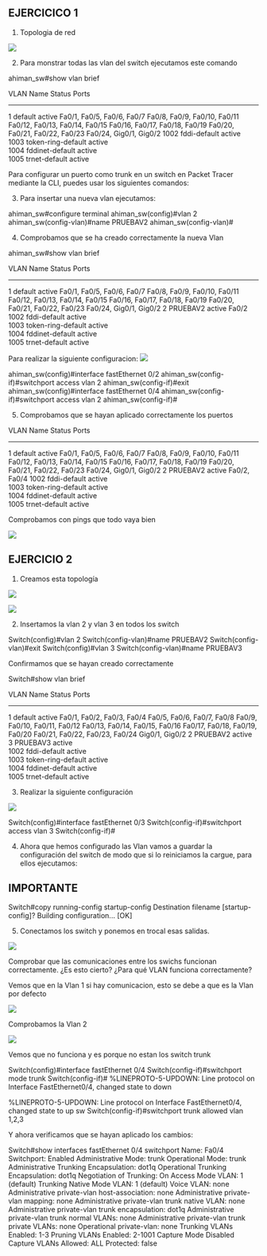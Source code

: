 ## EJERCICICO 1
1. Topologia de red

![](./img/001.png)

2. Para monstrar todas las vlan del switch ejecutamos este comando

ahiman_sw#show vlan brief

VLAN Name                             Status    Ports
---- -------------------------------- --------- -------------------------------
1    default                          active    Fa0/1, Fa0/5, Fa0/6, Fa0/7
                                                Fa0/8, Fa0/9, Fa0/10, Fa0/11
                                                Fa0/12, Fa0/13, Fa0/14, Fa0/15
                                                Fa0/16, Fa0/17, Fa0/18, Fa0/19
                                                Fa0/20, Fa0/21, Fa0/22, Fa0/23
                                                Fa0/24, Gig0/1, Gig0/2
1002 fddi-default                     active    
1003 token-ring-default               active    
1004 fddinet-default                  active    
1005 trnet-default                    active  

Para configurar un puerto como trunk en un switch en Packet Tracer mediante la CLI, puedes usar los siguientes comandos:

3. Para insertar una nueva vlan ejecutamos:

ahiman_sw#configure terminal 
ahiman_sw(config)#vlan 2
ahiman_sw(config-vlan)#name PRUEBAV2
ahiman_sw(config-vlan)#

4. Comprobamos que se ha creado correctamente la nueva Vlan

ahiman_sw#show vlan brief

VLAN Name                             Status    Ports
---- -------------------------------- --------- -------------------------------
1    default                          active    Fa0/1, Fa0/5, Fa0/6, Fa0/7
                                                Fa0/8, Fa0/9, Fa0/10, Fa0/11
                                                Fa0/12, Fa0/13, Fa0/14, Fa0/15
                                                Fa0/16, Fa0/17, Fa0/18, Fa0/19
                                                Fa0/20, Fa0/21, Fa0/22, Fa0/23
                                                Fa0/24, Gig0/1, Gig0/2
2    PRUEBAV2                         active    Fa0/2
1002 fddi-default                     active    
1003 token-ring-default               active    
1004 fddinet-default                  active    
1005 trnet-default                    active

Para realizar la siguiente configuracion:
![](./img/002.png)

ahiman_sw(config)#interface fastEthernet 0/2
ahiman_sw(config-if)#switchport access vlan 2
ahiman_sw(config-if)#exit
ahiman_sw(config)#interface fastEthernet 0/4
ahiman_sw(config-if)#switchport access vlan 2
ahiman_sw(config-if)#

5. Comprobamos que se hayan aplicado correctamente los puertos

VLAN Name                             Status    Ports
---- -------------------------------- --------- -------------------------------
1    default                          active    Fa0/1, Fa0/5, Fa0/6, Fa0/7
                                                Fa0/8, Fa0/9, Fa0/10, Fa0/11
                                                Fa0/12, Fa0/13, Fa0/14, Fa0/15
                                                Fa0/16, Fa0/17, Fa0/18, Fa0/19
                                                Fa0/20, Fa0/21, Fa0/22, Fa0/23
                                                Fa0/24, Gig0/1, Gig0/2
2    PRUEBAV2                         active    Fa0/2, Fa0/4
1002 fddi-default                     active    
1003 token-ring-default               active    
1004 fddinet-default                  active    
1005 trnet-default                    active

Comprobamos con pings que todo vaya bien

![](./img/003.png)

## EJERCICIO 2

1. Creamos esta topología

![](./img/004.png)

![](./img/005.png)

2. Insertamos la vlan 2 y vlan 3 en todos los switch

Switch(config)#vlan 2
Switch(config-vlan)#name PRUEBAV2
Switch(config-vlan)#exit
Switch(config)#vlan 3
Switch(config-vlan)#name PRUEBAV3

Confirmamos que se hayan creado correctamente

Switch#show vlan brief

VLAN Name                             Status    Ports
---- -------------------------------- --------- -------------------------------
1    default                          active    Fa0/1, Fa0/2, Fa0/3, Fa0/4
                                                Fa0/5, Fa0/6, Fa0/7, Fa0/8
                                                Fa0/9, Fa0/10, Fa0/11, Fa0/12
                                                Fa0/13, Fa0/14, Fa0/15, Fa0/16
                                                Fa0/17, Fa0/18, Fa0/19, Fa0/20
                                                Fa0/21, Fa0/22, Fa0/23, Fa0/24
                                                Gig0/1, Gig0/2
2    PRUEBAV2                         active    
3    PRUEBAV3                         active    
1002 fddi-default                     active    
1003 token-ring-default               active    
1004 fddinet-default                  active    
1005 trnet-default                    active

3. Realizar la siguiente configuración

![](./img/006.png)

Switch(config)#interface fastEthernet 0/3
Switch(config-if)#switchport access vlan 3
Switch(config-if)#

4. Ahora que hemos configurado las Vlan vamos a guardar la configuración del switch de modo que si lo reiniciamos la cargue, para ellos ejecutamos:
## IMPORTANTE

Switch#copy running-config startup-config
Destination filename [startup-config]? 
Building configuration...
[OK]

5. Conectamos los switch y ponemos en trocal esas salidas.

![](./img/007.png)

Comprobar que las comunicaciones entre los swichs funcionan correctamente. ¿Es esto
cierto? ¿Para qué VLAN funciona correctamente?

Vemos que en la Vlan 1 si hay comunicacion, esto se debe a que es la Vlan por defecto

![](./img/008.png)

Comprobamos la Vlan 2

![](./img/009.png)

Vemos que no funciona y es porque no estan los switch trunk

Switch(config)#interface fastEthernet 0/4
Switch(config-if)#switchport mode trunk
Switch(config-if)#
%LINEPROTO-5-UPDOWN: Line protocol on Interface FastEthernet0/4, changed state to down

%LINEPROTO-5-UPDOWN: Line protocol on Interface FastEthernet0/4, changed state to up
sw
Switch(config-if)#switchport trunk allowed vlan 1,2,3

Y ahora verificamos que se hayan aplicado los cambios:

Switch#show interfaces fastEthernet 0/4 switchport 
Name: Fa0/4
Switchport: Enabled
Administrative Mode: trunk
Operational Mode: trunk
Administrative Trunking Encapsulation: dot1q
Operational Trunking Encapsulation: dot1q
Negotiation of Trunking: On
Access Mode VLAN: 1 (default)
Trunking Native Mode VLAN: 1 (default)
Voice VLAN: none
Administrative private-vlan host-association: none
Administrative private-vlan mapping: none
Administrative private-vlan trunk native VLAN: none
Administrative private-vlan trunk encapsulation: dot1q
Administrative private-vlan trunk normal VLANs: none
Administrative private-vlan trunk private VLANs: none
Operational private-vlan: none
Trunking VLANs Enabled: 1-3
Pruning VLANs Enabled: 2-1001
Capture Mode Disabled
Capture VLANs Allowed: ALL
Protected: false
